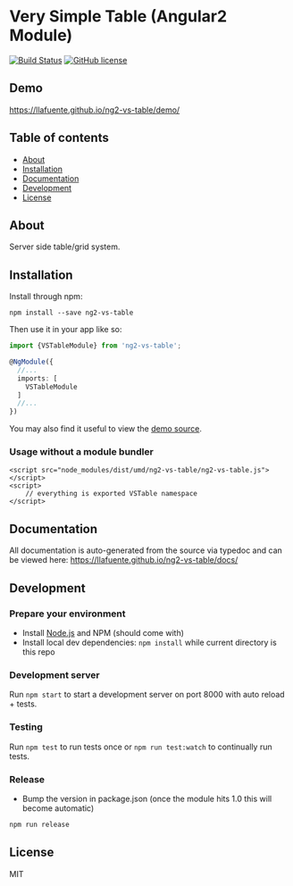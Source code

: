 # Very Simple Table (Angular2 Module)
[![Build Status](https://travis-ci.org/llafuente/ng2-vs-table.svg?branch=master)](https://travis-ci.org/llafuente/ng2-vs-table)
[![GitHub license](https://img.shields.io/badge/license-MIT-blue.svg)](https://raw.githubusercontent.com/llafuente/ng2-vs-table/master/LICENSE)

## Demo
https://llafuente.github.io/ng2-vs-table/demo/

## Table of contents

- [About](#about)
- [Installation](#installation)
- [Documentation](#documentation)
- [Development](#development)
- [License](#licence)

## About

Server side table/grid system.

## Installation

Install through npm:
```
npm install --save ng2-vs-table
```

Then use it in your app like so:

```typescript
import {VSTableModule} from 'ng2-vs-table';

@NgModule({
  //...
  imports: [
    VSTableModule
  ]
  //...
})
```

You may also find it useful to view the [demo source](https://github.com/llafuente/ng2-vs-table/blob/master/demo/demo.ts).

### Usage without a module bundler
```
<script src="node_modules/dist/umd/ng2-vs-table/ng2-vs-table.js"></script>
<script>
    // everything is exported VSTable namespace
</script>
```

## Documentation
All documentation is auto-generated from the source via typedoc and can be viewed here:
https://llafuente.github.io/ng2-vs-table/docs/

## Development

### Prepare your environment
* Install [Node.js](http://nodejs.org/) and NPM (should come with)
* Install local dev dependencies: `npm install` while current directory is this repo

### Development server
Run `npm start` to start a development server on port 8000 with auto reload + tests.

### Testing
Run `npm test` to run tests once or `npm run test:watch` to continually run tests.

### Release
* Bump the version in package.json (once the module hits 1.0 this will become automatic)
```bash
npm run release
```

## License

MIT
